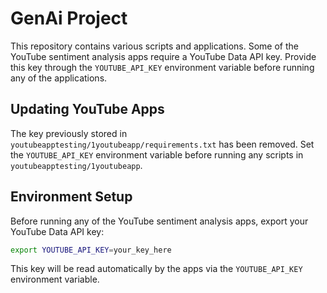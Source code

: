 # GenAi Project

This repository contains various scripts and applications. Some of the YouTube sentiment analysis apps require a YouTube Data API key. Provide this key through the `YOUTUBE_API_KEY` environment variable before running any of the applications.


## Updating YouTube Apps

The key previously stored in `youtubeapptesting/1youtubeapp/requirements.txt` has been removed. Set the `YOUTUBE_API_KEY` environment variable before running any scripts in `youtubeapptesting/1youtubeapp`.

## Environment Setup

Before running any of the YouTube sentiment analysis apps, export your YouTube Data API key:

```bash
export YOUTUBE_API_KEY=your_key_here
```

This key will be read automatically by the apps via the `YOUTUBE_API_KEY` environment variable.
